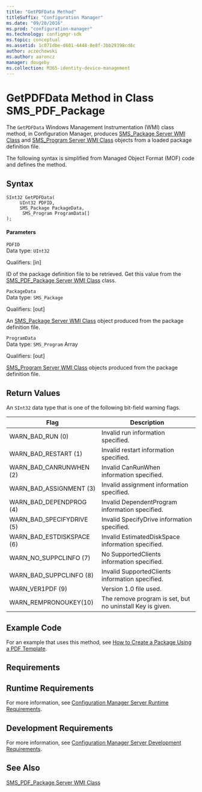 ```yaml
---
title: "GetPDFData Method"
titleSuffix: "Configuration Manager"
ms.date: "09/20/2016"
ms.prod: "configuration-manager"
ms.technology: configmgr-sdk
ms.topic: conceptual
ms.assetid: 1c071dbe-d601-4448-8e8f-3bb29398cd8c
author: aczechowski
ms.author: aaroncz
manager: dougeby
ms.collection: M365-identity-device-management
---
```

# GetPDFData Method in Class SMS_PDF_Package
The `GetPDFData` Windows Management Instrumentation (WMI) class method, in Configuration Manager, produces [SMS_Package Server WMI Class](../../../../../develop/reference/core/servers/configure/sms_package-server-wmi-class.md) and [SMS_Program Server WMI Class](../../../../../develop/reference/core/servers/configure/sms_program-server-wmi-class.md) objects from a loaded package definition file.  

 The following syntax is simplified from Managed Object Format (MOF) code and defines the method.  

## Syntax  

```  
SInt32 GetPDFData(  
     UInt32 PDFID,  
     SMS_Package PackageData,  
      SMS_Program ProgramData[]  
);  
```  

#### Parameters  
 `PDFID`  
 Data type: `UInt32`  

 Qualifiers: [in]  

 ID of the package definition file to be retrieved. Get this value from the [SMS_PDF_Package Server WMI Class](../../../../../develop/reference/core/servers/configure/sms_pdf_package-server-wmi-class.md) class.  

 `PackageData`  
 Data type: `SMS_Package`  

 Qualifiers: [out]  

 An [SMS_Package Server WMI Class](../../../../../develop/reference/core/servers/configure/sms_package-server-wmi-class.md) object produced from the package definition file.  

 `ProgramData`  
 Data type: `SMS_Program` Array  

 Qualifiers: [out]  

 [SMS_Program Server WMI Class](../../../../../develop/reference/core/servers/configure/sms_program-server-wmi-class.md) objects produced from the package definition file.  

## Return Values  
 An `SInt32` data type that is one of the following bit-field warning flags.  

|Flag|Description|  
|----------|-----------------|  
|WARN_BAD_RUN (0)|Invalid run information specified.|  
|WARN_BAD_RESTART (1)|Invalid restart information specified.|  
|WARN_BAD_CANRUNWHEN (2)|Invalid CanRunWhen information specified.|  
|WARN_BAD_ASSIGNMENT (3)|Invalid assignment information specified.|  
|WARN_BAD_DEPENDPROG (4)|Invalid DependentProgram information specified.|  
|WARN_BAD_SPECIFYDRIVE (5)|Invalid SpecifyDrive information specified.|  
|WARN_BAD_ESTDISKSPACE (6)|Invalid EstimatedDiskSpace information specified.|  
|WARN_NO_SUPPCLINFO (7)|No SupportedClients information specified.|  
|WARN_BAD_SUPPCLINFO (8)|Invalid SupportedClients information specified.|  
|WARN_VER1PDF (9)|Version 1.0 file used.|  
|WARN_REMPRONOUKEY(10)|The remove program is set, but no uninstall Key is given.|  

## Example Code  
 For an example that uses this method, see [How to Create a Package Using a PDF Template](../../../../../develop/core/servers/configure/how-to-create-a-package-by-using-a-package-definition-file-template.md).  

## Requirements  

## Runtime Requirements  
 For more information, see [Configuration Manager Server Runtime Requirements](../../../../../develop/core/reqs/server-runtime-requirements.md).  

## Development Requirements  
 For more information, see [Configuration Manager Server Development Requirements](../../../../../develop/core/reqs/server-development-requirements.md).  

## See Also  
 [SMS_PDF_Package Server WMI Class](../../../../../develop/reference/core/servers/configure/sms_pdf_package-server-wmi-class.md)
